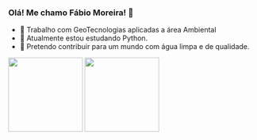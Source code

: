 ### Olá! Me chamo Fábio Moreira! 👋

- 🔭 Trabalho com GeoTecnologias aplicadas a área Ambiental
- 🌱 Atualmente estou estudando Python.
- 👯 Pretendo contribuir para um mundo com água limpa e de qualidade.

<div align="center>
  <a href="https://github.com/fabio-moreira-geo">
  <img height="150em" src="https://github-readme-stats.vercel.app/api?username=fabio-moreira-geo&show_icons=true&theme=dark&include_all_commits=true&count_private=true"/>
  <img height="150em" src="https://github-readme-stats.vercel.app/api/top-langs/?username=fabio-moreira-geo&layout=compact&langs_count=7&theme=dark"/>
</div>

  
